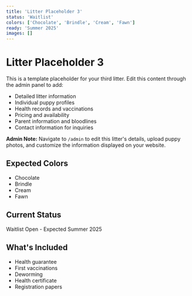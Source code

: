 ```yaml
---
title: 'Litter Placeholder 3'
status: 'Waitlist'
colors: ['Chocolate', 'Brindle', 'Cream', 'Fawn']
ready: 'Summer 2025'
images: []
---
```


# Litter Placeholder 3

This is a template placeholder for your third litter. Edit this content through the admin panel to add:

- Detailed litter information
- Individual puppy profiles
- Health records and vaccinations
- Pricing and availability
- Parent information and bloodlines
- Contact information for inquiries

**Admin Note:** Navigate to `/admin` to edit this litter's details, upload puppy photos, and customize the information displayed on your website.

## Expected Colors
- Chocolate
- Brindle
- Cream
- Fawn

## Current Status
Waitlist Open - Expected Summer 2025

## What's Included
- Health guarantee
- First vaccinations
- Deworming
- Health certificate
- Registration papers 